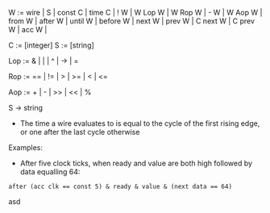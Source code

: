 W := wire
    | S             <wire name>
    | const C       <constant>
    | time C        <time with value c>
    | ! W           <not when applied to any number gives zero>
    | W Lop W       <logical operation>
    | W Rop W       <relational operation>
    | - W           <negation>
    | W Aop W       <arithmetic operation>
    | from W        <time starting at t>
    | after W       <time starting after t>
    | until W       <time ending at t>
    | before W      <time ending before t>
    | next W        <shift all values left by one>
    | prev W        <shift all values right by one>
    | C next W      <shift all values left by c>
    | C prev W      <shift all values right by c>
    | acc W         <sum of all previous rising edges>
    | 

C := [integer]
S := [string]

Lop := &            <and>
    | |             <or>
    | ^             <xor>
    | ->            <implies>
    | =             <equivalent>

Rop := ==           <equals>
    | !=            <not equals>
    | >             <greater than>
    | >=            <greater than equals>
    | <             <less than>
    | <=            <less than equals>

Aop := +            <add>
    | -             <subtract>
    | >>            <shift right>
    | <<            <shift left>
    | %             <modulo>

S -> string

- The time a wire evaluates to is equal to the cycle of the first rising edge, or one after the last cycle otherwise

Examples:
- After five clock ticks, when ready and value are both high followed by data equalling 64:

```
after (acc clk == const 5) & ready & value & (next data == 64)
```

asd
